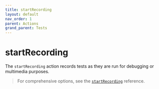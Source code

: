 ```yaml
---
title: startRecording
layout: default
nav_order: 1
parent: Actions
grand_parent: Tests
---
```


# startRecording

The `startRecording` action records tests as they are run for debugging or multimedia purposes.

> For comprehensive options, see the [`startRecording`](/docs/references/schemas/startRecording) reference.
